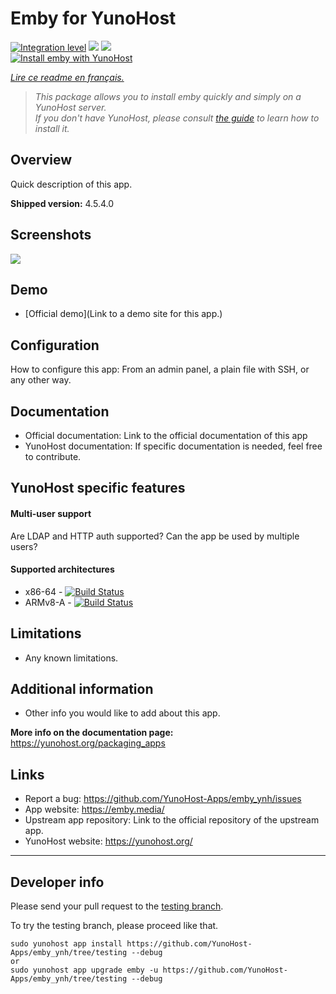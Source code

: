 # Emby for YunoHost

[![Integration level](https://dash.yunohost.org/integration/emby.svg)](https://dash.yunohost.org/appci/app/emby) ![](https://ci-apps.yunohost.org/ci/badges/emby.status.svg) ![](https://ci-apps.yunohost.org/ci/badges/emby.maintain.svg)  
[![Install emby with YunoHost](https://install-app.yunohost.org/install-with-yunohost.svg)](https://install-app.yunohost.org/?app=emby)

*[Lire ce readme en français.](./README_fr.md)*

> *This package allows you to install emby quickly and simply on a YunoHost server.  
If you don't have YunoHost, please consult [the guide](https://yunohost.org/#/install) to learn how to install it.*

## Overview
Quick description of this app.

**Shipped version:** 4.5.4.0

## Screenshots

![](https://raw.githubusercontent.com/MediaBrowser/Emby.Resources/master/apps/html5.png)

## Demo

* [Official demo](Link to a demo site for this app.)

## Configuration

How to configure this app: From an admin panel, a plain file with SSH, or any other way.

## Documentation

 * Official documentation: Link to the official documentation of this app
 * YunoHost documentation: If specific documentation is needed, feel free to contribute.

## YunoHost specific features

#### Multi-user support

Are LDAP and HTTP auth supported?
Can the app be used by multiple users?

#### Supported architectures

* x86-64 - [![Build Status](https://ci-apps.yunohost.org/ci/logs/emby%20%28Apps%29.svg)](https://ci-apps.yunohost.org/ci/apps/emby/)
* ARMv8-A - [![Build Status](https://ci-apps-arm.yunohost.org/ci/logs/emby%20%28Apps%29.svg)](https://ci-apps-arm.yunohost.org/ci/apps/emby/)

## Limitations

* Any known limitations.

## Additional information

* Other info you would like to add about this app.

**More info on the documentation page:**  
https://yunohost.org/packaging_apps

## Links

 * Report a bug: https://github.com/YunoHost-Apps/emby_ynh/issues
 * App website: https://emby.media/
 * Upstream app repository: Link to the official repository of the upstream app.
 * YunoHost website: https://yunohost.org/

---

## Developer info

Please send your pull request to the [testing branch](https://github.com/YunoHost-Apps/emby_ynh/tree/testing).

To try the testing branch, please proceed like that.
```
sudo yunohost app install https://github.com/YunoHost-Apps/emby_ynh/tree/testing --debug
or
sudo yunohost app upgrade emby -u https://github.com/YunoHost-Apps/emby_ynh/tree/testing --debug
```
